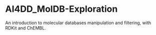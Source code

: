 # AI4DD_MolDB-Exploration
An introduction to molecular databases manipulation and filtering, with RDKit and ChEMBL.
